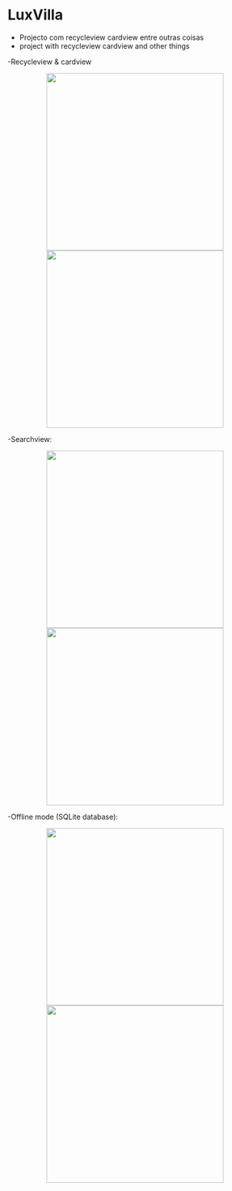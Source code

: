# LuxVilla
- Projecto com recycleview cardview entre outras coisas
- project with recycleview cardview and other things

-Recycleview & cardview
<p align="center">
  <img src="http://brunomassa.esy.es/device-2016-02-02-183915.png" width="350"/>
  <img src="http://brunomassa.esy.es/device-2016-02-02-184028.png" width="350"/>
</p>

-Searchview:
<p align="center">
  <img src="http://brunomassa.esy.es/device-2016-02-02-184944.png" width="350"/>
  <img src="http://brunomassa.esy.es/device-2016-02-02-185157.png" width="350"/>
</p>

-Offline mode (SQLite database):
<p align="center">
  <img src="http://brunomassa.esy.es/device-2016-02-02-185306.png" width="350"/>
  <img src="http://brunomassa.esy.es/device-2016-02-02-190508.png" width="350"/>
</p>
